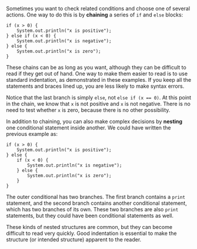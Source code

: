 Sometimes you want to check related conditions and choose one of several actions.
One way to do this is by **chaining** a series of `if` and `else` blocks:

```code
if (x > 0) {
    System.out.println("x is positive");
} else if (x < 0) {
    System.out.println("x is negative");
} else {
    System.out.println("x is zero");
}
```

These chains can be as long as you want, although they can be difficult to read if they get out of hand.
One way to make them easier to read is to use standard indentation, as demonstrated in these examples.
If you keep all the statements and braces lined up, you are less likely to make syntax errors.

Notice that the last branch is simply `else`, not `else if (x == 0)`.
At this point in the chain, we know that `x` is not positive and `x` is not negative.
There is no need to test whether `x` is zero, because there is no other possibility.


In addition to chaining, you can also make complex decisions by **nesting** one conditional statement inside another.
We could have written the previous example as:

```code
if (x > 0) {
    System.out.println("x is positive");
} else {
    if (x < 0) {
        System.out.println("x is negative");
    } else {
        System.out.println("x is zero");
    }
}
```

The outer conditional has two branches.
The first branch contains a `print` statement, and the second branch contains another conditional statement, which has two branches of its own.
These two branches are also `print` statements, but they could have been conditional statements as well.


These kinds of nested structures are common, but they can become difficult to read very quickly.
Good indentation is essential to make the structure (or intended structure) apparent to the reader.